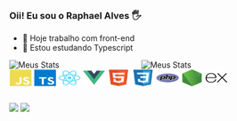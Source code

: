 ### Oii! Eu sou o Raphael Alves 🖐️

- 🔭 Hoje trabalho com front-end
- 🌱 Estou estudando Typescript

<div>
  <img alt="Meus Stats" align="left" width="47%" src="https://github-readme-stats.vercel.app/api?username=Raphaeljsx&show_icons=true&theme=dark#gh-dark-mode-only" style="margin-right: 20">
   <img alt="Meus Stats" align="left" width="47%" src="https://github-readme-stats.vercel.app/api/top-langs/?username=Raphaeljsx&layout=compact&show_icons=true&theme=dark#gh-dark-mode-only">
</div>



<div style="display: inline_block"><br>
  <img align="center" alt="Rapha-Js" height="30" width="40" src="https://raw.githubusercontent.com/devicons/devicon/master/icons/javascript/javascript-plain.svg">
  <img align="center" alt="Rapha-Ts" height="30" width="40" src="https://raw.githubusercontent.com/devicons/devicon/master/icons/typescript/typescript-plain.svg">
  <img align="center" alt="Rapha-React" height="30" width="40" src="https://raw.githubusercontent.com/devicons/devicon/master/icons/react/react-original.svg">
   <img align="center" alt="Rapha-Vue" height="30" width="40" src="https://raw.githubusercontent.com/devicons/devicon/master/icons/vuejs/vuejs-original.svg">
  <img align="center" alt="Rapha-HTML" height="30" width="40" src="https://raw.githubusercontent.com/devicons/devicon/master/icons/html5/html5-original.svg">
  <img align="center" alt="Rapha-CSS" height="30" width="40" src="https://raw.githubusercontent.com/devicons/devicon/master/icons/css3/css3-original.svg">
  <img align="center" alt="Rapha-PHP" height="30" width="40" src="https://raw.githubusercontent.com/devicons/devicon/master/icons/php/php-original.svg">
  <img align="center" alt="Rapha-Node" height="30" width="40" src="https://raw.githubusercontent.com/devicons/devicon/master/icons/nodejs/nodejs-original.svg">
  <img align="center" alt="Rapha-Node" height="30" width="40" src="https://raw.githubusercontent.com/devicons/devicon/master/icons/express/express-original.svg">
</div>
  
  ##
 
<div> 
  <a href = "mailto:raphaelalvesoliver998@gmail.com"><img src="https://img.shields.io/badge/-Gmail-%23333?style=for-the-badge&logo=gmail&logoColor=white" target="_blank"></a>
  <a href="www.linkedin.com/in/oliveiralvesdev" target="_blank"><img src="https://img.shields.io/badge/-LinkedIn-%230077B5?style=for-the-badge&logo=linkedin&logoColor=white" target="_blank"></a> 
  
</div>
